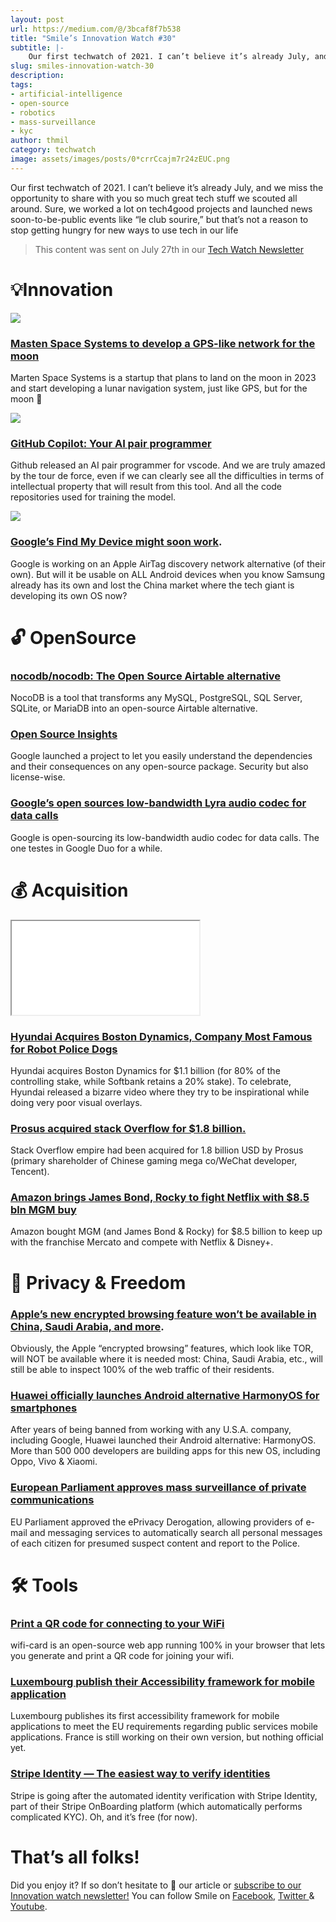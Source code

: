 ```yaml
---
layout: post
url: https://medium.com/@/3bcaf8f7b538
title: "Smile’s Innovation Watch #30"
subtitle: |-
    Our first techwatch of 2021. I can’t believe it’s already July, and we miss the opportunity to share with you so much great tech stuff we…
slug: smiles-innovation-watch-30
description:
tags:
- artificial-intelligence
- open-source
- robotics
- mass-surveillance
- kyc
author: thmil
category: techwatch
image: assets/images/posts/0*crrCcajm7r24zEUC.png
---
```


Our first techwatch of 2021. I can’t believe it’s already July, and we miss the opportunity to share with you so much great tech stuff we scouted all around. Sure, we worked a lot on tech4good projects and launched news soon-to-be-public events like “le club sourire,” but that’s not a reason to stop getting hungry for new ways to use tech in our life

> This content was sent on July 27th in our [Tech Watch Newsletter](https://mailchi.mp/c414f1508567/techwatch)

# 💡Innovation

![](/assets/images/posts/0*crrCcajm7r24zEUC.png)

### [Masten Space Systems to develop a GPS-like network for the moon](https://techcrunch.com/2021/07/13/masten-space-systems-to-develop-a-gps-like-network-for-the-moon/)

Marten Space Systems is a startup that plans to land on the moon in 2023 and start developing a lunar navigation system, just like GPS, but for the moon 🤯

![](/assets/images/posts/0*Kt4xcp0mLI60dDbp.png)

### [GitHub Copilot: Your AI pair programmer](https://copilot.github.com/)

Github released an AI pair programmer for vscode. And we are truly amazed by the tour de force, even if we can clearly see all the difficulties in terms of intellectual property that will result from this tool. And all the code repositories used for training the model.

![](/assets/images/posts/0*XRBSps_eTHg61xnM.jpg)

### [Google’s Find My Device might soon work](https://www.theverge.com/2021/6/18/22540625/google-find-my-device-android-spot-location-network).

Google is working on an Apple AirTag discovery network alternative (of their own). But will it be usable on ALL Android devices when you know Samsung already has its own and lost the China market where the tech giant is developing its own OS now?

# 🔓 OpenSource

### [nocodb/nocodb: The Open Source Airtable alternative](https://github.com/nocodb/nocodb)

NocoDB is a tool that transforms any MySQL, PostgreSQL, SQL Server, SQLite, or MariaDB into an open-source Airtable alternative.

### [Open Source Insights](https://deps.dev/)

Google launched a project to let you easily understand the dependencies and their consequences on any open-source package. Security but also license-wise.

### [Google’s open sources low-bandwidth Lyra audio codec for data calls](https://tech.hindustantimes.com/mobile/news/googles-open-sources-low-bandwidth-lyra-audio-codec-for-data-calls-71617733101171.html)

Google is open-sourcing its low-bandwidth audio codec for data calls. The one testes in Google Duo for a while.

# 💰 Acquisition

<iframe src="/assets/images/posts/25c55153484047bc7f6e2a406db971e6.html"></iframe>

### [Hyundai Acquires Boston Dynamics, Company Most Famous for Robot Police Dogs](https://www.vice.com/en/article/bvz7bm/hyundai-acquires-boston-dynamics-company-most-famous-for-robot-police-dogs)

Hyundai acquires Boston Dynamics for $1.1 billion (for 80% of the controlling stake, while Softbank retains a 20% stake). To celebrate, Hyundai released a bizarre video where they try to be inspirational while doing very poor visual overlays.

### [Prosus acquired stack Overflow for $1.8 billion.](https://techcrunch.com/2021/06/02/stack-overflow-acquired-by-prosus-for-a-reported-1-8-billion)

Stack Overflow empire had been acquired for 1.8 billion USD by Prosus (primary shareholder of Chinese gaming mega co/WeChat developer, Tencent).

### [Amazon brings James Bond, Rocky to fight Netflix with $8.5 bln MGM buy](https://www.reuters.com/technology/amazon-snaps-up-james-bond-owner-mgm-845-bln-streaming-war-heats-up-2021-05-26/)

Amazon bought MGM (and James Bond & Rocky) for $8.5 billion to keep up with the franchise Mercato and compete with Netflix & Disney+.

# 🗽 Privacy & Freedom

### [Apple’s new encrypted browsing feature won’t be available in China, Saudi Arabia, and more](https://techcrunch.com/2021/06/07/apple-private-relay-unavailable-in-china/).

Obviously, the Apple “encrypted browsing” features, which look like TOR, will NOT be available where it is needed most: China, Saudi Arabia, etc., will still be able to inspect 100% of the web traffic of their residents.

### [Huawei officially launches Android alternative HarmonyOS for smartphones](https://techcrunch.com/2021/06/02/huawei-officially-launches-android-alternative-harmonyos-for-smartphones/)

After years of being banned from working with any U.S.A. company, including Google, Huawei launched their Android alternative: HarmonyOS. More than 500 000 developers are building apps for this new OS, including Oppo, Vivo & Xiaomi.

### [European Parliament approves mass surveillance of private communications](https://www.patrick-breyer.de/en/chatcontrol-european-parliament-approves-mass-surveillance-of-private-communications/)

EU Parliament approved the ePrivacy Derogation, allowing providers of e-mail and messaging services to automatically search all personal messages of each citizen for presumed suspect content and report to the Police.

# 🛠 Tools

### [Print a QR code for connecting to your WiFi](https://github.com/bndw/wifi-card)

wifi-card is an open-source web app running 100% in your browser that lets you generate and print a QR code for joining your wifi.

### [Luxembourg publish their Accessibility framework for mobile application](https://accessibilite.public.lu/fr/raam1/index.html)

Luxembourg publishes its first accessibility framework for mobile applications to meet the EU requirements regarding public services mobile applications. France is still working on their own version, but nothing official yet.

### [Stripe Identity — The easiest way to verify identities](https://www.producthunt.com/posts/stripe-identity-2)

Stripe is going after the automated identity verification with Stripe Identity, part of their Stripe OnBoarding platform (which automatically performs complicated KYC). Oh, and it’s free (for now).

# That’s all folks!

Did you enjoy it? If so don’t hesitate to 👏 our article or [subscribe to our Innovation watch newsletter!](https://mailchi.mp/c414f1508567/techwatch) You can follow Smile on [Facebook](https://www.facebook.com/smileopensource), [Twitter ](https://www.twitter.com/GroupeSmile)& [Youtube](http://www.youtube.com/user/SmileOpenSource).



